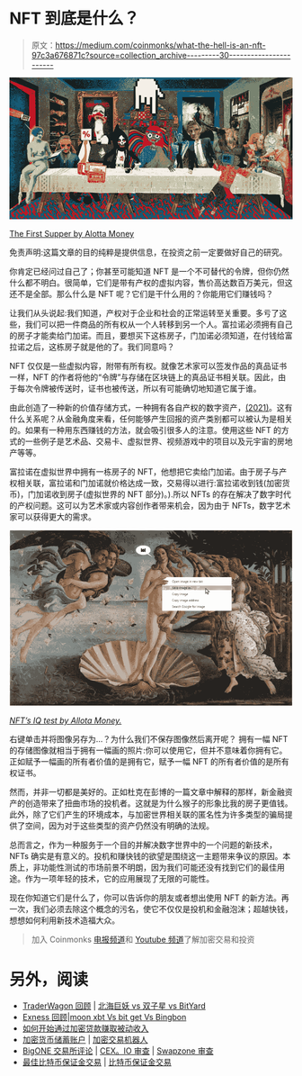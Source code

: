 # NFT 到底是什么？

> 原文：<https://medium.com/coinmonks/what-the-hell-is-an-nft-97c3a676871c?source=collection_archive---------30----------------------->

![](img/24793124e2ae565d4c41ba2fcd10f5eb.png)

[The First Supper by Alotta Money](https://async.art/art/master/0xb6dae651468e9593e4581705a09c10a76ac1e0c8-0)

免责声明:这篇文章的目的纯粹是提供信息，在投资之前一定要做好自己的研究。

你肯定已经问过自己了；你甚至可能知道 NFT 是一个不可替代的令牌，但你仍然什么都不明白。很简单，它们是带有产权的虚拟内容，售价高达数百万美元，但这还不是全部。那么什么是 NFT 呢？它们是干什么用的？你能用它们赚钱吗？

让我们从头说起:我们知道，产权对于企业和社会的正常运转至关重要。多亏了这些，我们可以把一件商品的所有权从一个人转移到另一个人。富拉诺必须拥有自己的房子才能卖给门加诺。而且，要想买下这栋房子，门加诺必须知道，在付钱给富拉诺之后，这栋房子就是他的了。我们同意吗？

NFT 仅仅是一些虚拟内容，附带有所有权。就像艺术家可以签发作品的真品证书一样，NFT 的作者将他的“令牌”与存储在区块链上的真品证书相关联。因此，由于每次令牌被传送时，证书也被传送，所以有可能确切地知道它属于谁。

由此创造了一种新的价值存储方式，一种拥有各自产权的数字资产，[(2021)](https://hbr.org/2021/11/how-nfts-create-value)。这有什么关系呢？从金融角度来看，任何能够产生回报的资产类别都可以被认为是相关的。如果有一种用东西赚钱的方法，就会吸引很多人的注意。使用这些 NFT 的方式的一些例子是艺术品、交易卡、虚拟世界、视频游戏中的项目以及元宇宙的房地产等等。

富拉诺在虚拟世界中拥有一栋房子的 NFT，他想把它卖给门加诺。由于房子与产权相关联，富拉诺和门加诺就价格达成一致，交易得以进行:富拉诺收到钱(加密货币)，门加诺收到房子(虚拟世界的 NFT 部分)。).所以 NFTs 的存在解决了数字时代的产权问题。这可以为艺术家或内容创作者带来机会，因为由于 NFTs，数字艺术家可以获得更大的需求。

![](img/d97924bba07c7c616762c77e1d1ea027.png)

[*NFT’s IQ test by Allota Money.*](https://rarible.com/token/0xd07dc4262bcdbf85190c01c996b4c06a461d2430:23012:0xfc2a616d48a8681250aaaf590404e20812e96cfa?tab=owners)

右键单击并将图像另存为…？为什么我们不保存图像然后离开呢？
拥有一幅 NFT 的存储图像就相当于拥有一幅画的照片:你可以使用它，但并不意味着你拥有它。正如赋予一幅画的所有者价值的是拥有它，赋予一幅 NFT 的所有者价值的是所有权证书。

然而，并非一切都是美好的。正如杜克在彭博的一篇文章中解释的那样，新金融资产的创造带来了扭曲市场的投机者。这就是为什么猴子的形象比我的房子更值钱。此外，除了它们产生的环境成本，与加密世界相关联的匿名性为许多类型的骗局提供了空间，因为对于这些类型的资产仍然没有明确的法规。

总而言之，作为一种服务于一个目的并解决数字世界中的一个问题的新技术，NFTs 确实是有意义的。投机和赚快钱的欲望是围绕这一主题带来争议的原因。本质上，非功能性测试的市场前景不明朗，因为我们可能还没有找到它们的最佳用途。作为一项年轻的技术，它的应用展现了无限的可能性。

现在你知道它们是什么了，你可以告诉你的朋友或者想出使用 NFT 的新方法。再一次，我们必须去除这个概念的污名，使它不仅仅是投机和金融泡沫；超越快钱，想想如何利用新技术造福大众。

> 加入 Coinmonks [电报频道](https://t.me/coincodecap)和 [Youtube 频道](https://www.youtube.com/c/coinmonks/videos)了解加密交易和投资

# 另外，阅读

*   [TraderWagon 回顾](https://coincodecap.com/traderwagon-review) | [北海巨妖 vs 双子星 vs BitYard](https://coincodecap.com/kraken-vs-gemini-vs-bityard)
*   [Exness 回顾](https://coincodecap.com/exness-review)|[moon xbt Vs bit get Vs Bingbon](https://coincodecap.com/bingbon-vs-bitget-vs-moonxbt)
*   [如何开始通过加密贷款赚取被动收入](https://coincodecap.com/passive-income-crypto-lending)
*   [加密货币储蓄账户](/coinmonks/cryptocurrency-savings-accounts-be3bc0feffbf) | [加密交易机器人](https://coincodecap.com/best-crypto-trading-bots)
*   [BigONE 交易所评论](/coinmonks/bigone-exchange-review-64705d85a1d4) | [CEX。IO 审查](https://coincodecap.com/cex-io-review) | [Swapzone 审查](/coinmonks/swapzone-review-crypto-exchange-data-aggregator-e0ad78e55ed7)
*   [最佳比特币保证金交易](/coinmonks/bitcoin-margin-trading-exchange-bcbfcbf7b8e3) | [比特币保证金交易](https://coincodecap.com/bityard-margin-trading)